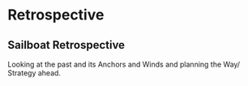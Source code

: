 # Retrospective

## Sailboat Retrospective

Looking at the past and its Anchors and Winds and planning the Way/ Strategy ahead.